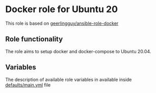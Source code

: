 # Docker role for Ubuntu 20

This role is based on [geerlingguy/ansible-role-docker](https://github.com/geerlingguy/ansible-role-docker)

## Role functionality

The role aims to setup docker and docker-compose to Ubuntu 20.04.

## Variables

The description of available role variables in available inside [defaults/main.yml](./defaults/main.yml) file
